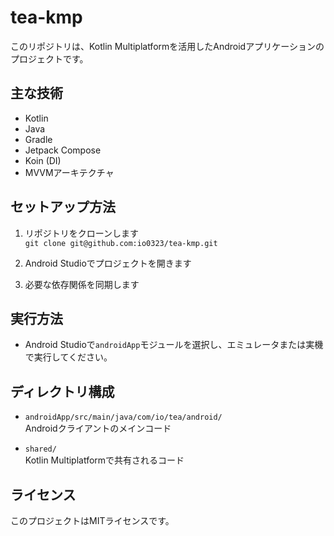 # tea-kmp

このリポジトリは、Kotlin Multiplatformを活用したAndroidアプリケーションのプロジェクトです。

## 主な技術

- Kotlin
- Java
- Gradle
- Jetpack Compose
- Koin (DI)
- MVVMアーキテクチャ

## セットアップ方法

1. リポジトリをクローンします  
   `git clone git@github.com:io0323/tea-kmp.git`

2. Android Studioでプロジェクトを開きます

3. 必要な依存関係を同期します

## 実行方法

- Android Studioで`androidApp`モジュールを選択し、エミュレータまたは実機で実行してください。

## ディレクトリ構成

- `androidApp/src/main/java/com/io/tea/android/`  
  Androidクライアントのメインコード

- `shared/`  
  Kotlin Multiplatformで共有されるコード

## ライセンス

このプロジェクトはMITライセンスです。
